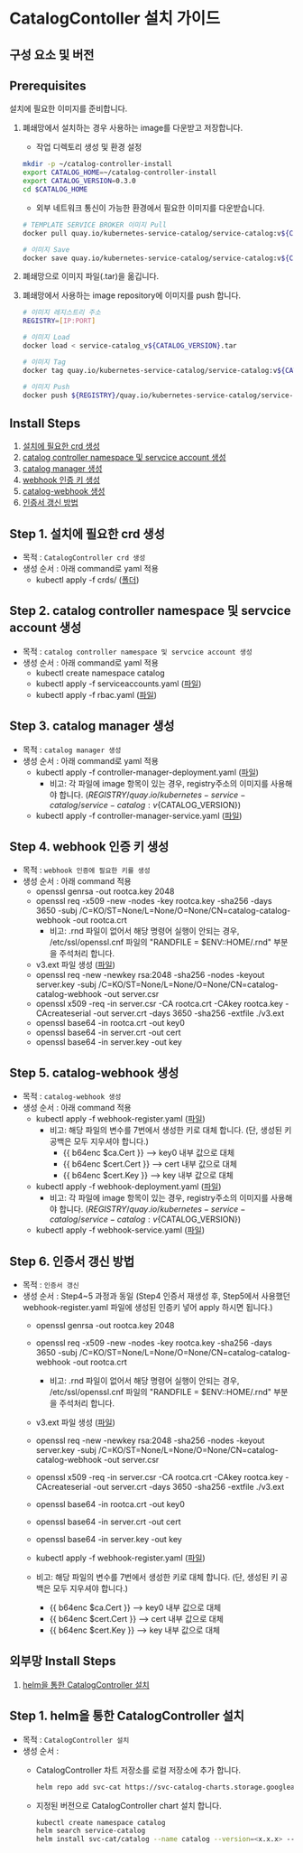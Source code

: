 
# CatalogContoller 설치 가이드

## 구성 요소 및 버전

## Prerequisites
설치에 필요한 이미지를 준비합니다.

1. 폐쇄망에서 설치하는 경우 사용하는 image를 다운받고 저장합니다.

   - 작업 디렉토리 생성 및 환경 설정

   ```bash
   mkdir -p ~/catalog-controller-install
   export CATALOG_HOME=~/catalog-controller-install
   export CATALOG_VERSION=0.3.0
   cd $CATALOG_HOME
   ```

   - 외부 네트워크 통신이 가능한 환경에서 필요한 이미지를 다운받습니다.

   ```bash
   # TEMPLATE SERVICE BROKER 이미지 Pull
   docker pull quay.io/kubernetes-service-catalog/service-catalog:v${CATALOG_VERSION}

   # 이미지 Save
   docker save quay.io/kubernetes-service-catalog/service-catalog:v${CATALOG_VERSION} > service-catalog_v${CATALOG_VERSION}.tar
   ```

2. 폐쇄망으로 이미지 파일(.tar)을 옮깁니다.

3. 폐쇄망에서 사용하는 image repository에 이미지를 push 합니다.

   ```bash
   # 이미지 레지스트리 주소
   REGISTRY=[IP:PORT]

   # 이미지 Load
   docker load < service-catalog_v${CATALOG_VERSION}.tar

   # 이미지 Tag
   docker tag quay.io/kubernetes-service-catalog/service-catalog:v${CATALOG_VERSION} ${REGISTRY}/quay.io/kubernetes-service-catalog/service-catalog:v${CATALOG_VERSION}

   # 이미지 Push
   docker push ${REGISTRY}/quay.io/kubernetes-service-catalog/service-catalog:v${CATALOG_VERSION}
   ```

## Install Steps
1. [설치에 필요한 crd 생성](#Step-1-설치에-필요한-crd-생성)
2. [catalog controller namespace 및 servcice account 생성](#Step-2-catalog-controller-namespace-및-servcice-account-생성)
3. [catalog manager 생성](#Step-3-catalog-manager-생성)
4. [webhook 인증 키 생성](#Step-4-webhook-인증-키-생성)
5. [catalog-webhook 생성](#Step-5-catalog-webhook-생성)
6. [인증서 갱신 방법](#Step-6-인증서-갱신-방법)


## Step 1. 설치에 필요한 crd 생성
- 목적 : `CatalogController crd 생성`
- 생성 순서 : 아래 command로 yaml 적용
    - kubectl apply -f crds/ ([폴더](./yaml_install/crds)) 

## Step 2. catalog controller namespace 및 servcice account 생성
- 목적 : `catalog controller namespace 및 servcice account 생성`
- 생성 순서 : 아래 command로 yaml 적용
    - kubectl create namespace catalog
    - kubectl apply -f serviceaccounts.yaml ([파일](./yaml_install/serviceaccounts.yaml))
    - kubectl apply -f rbac.yaml ([파일](./yaml_install/rbac.yaml))

## Step 3. catalog manager 생성
- 목적 : `catalog manager 생성`
- 생성 순서 : 아래 command로 yaml 적용
    - kubectl apply -f controller-manager-deployment.yaml ([파일](./yaml_install/controller-manager-deployment.yaml))
        - 비고: 각 파일에 image 항목이 있는 경우, registry주소의 이미지를 사용해야 합니다. (${REGISTRY}/quay.io/kubernetes-service-catalog/service-catalog:v${CATALOG_VERSION})
    - kubectl apply -f controller-manager-service.yaml ([파일](./yaml_install/controller-manager-service.yaml))

## Step 4. webhook 인증 키 생성
- 목적 : `webhook 인증에 필요한 키를 생성`
- 생성 순서 : 아래 command 적용
    - openssl genrsa -out rootca.key 2048
    - openssl req -x509 -new -nodes -key rootca.key -sha256 -days 3650 -subj /C=KO/ST=None/L=None/O=None/CN=catalog-catalog-webhook -out rootca.crt
        - 비고: .rnd 파일이 없어서 해당 명령어 실행이 안되는 경우, /etc/ssl/openssl.cnf 파일의  "RANDFILE = $ENV::HOME/.rnd" 부분을 주석처리 합니다.
    - v3.ext 파일 생성 ([파일](./ca/v3.ext))
    - openssl req -new -newkey rsa:2048 -sha256 -nodes -keyout server.key -subj /C=KO/ST=None/L=None/O=None/CN=catalog-catalog-webhook -out server.csr
    - openssl x509 -req -in server.csr -CA rootca.crt -CAkey rootca.key -CAcreateserial -out server.crt -days 3650 -sha256 -extfile ./v3.ext
    - openssl base64 -in rootca.crt -out key0
    - openssl base64 -in server.crt -out cert
    - openssl base64 -in server.key -out key

## Step 5. catalog-webhook 생성
- 목적 : `catalog-webhook 생성`
- 생성 순서 : 아래 command 적용
    - kubectl apply -f webhook-register.yaml ([파일](./yaml_install/webhook-register.yaml))
        - 비고: 해당 파일의 변수를 7번에서 생성한 키로 대체 합니다. (단, 생성된 키 공백은 모두 지우셔야 합니다.)
            - {{ b64enc $ca.Cert }} --> key0 내부 값으로 대체
            - {{ b64enc $cert.Cert }} --> cert 내부 값으로 대체
            - {{ b64enc $cert.Key }} --> key 내부 값으로 대체
    - kubectl apply -f webhook-deployment.yaml ([파일](./yaml_install/webhook-deployment.yaml))
        - 비고: 각 파일에 image 항목이 있는 경우, registry주소의 이미지를 사용해야 합니다. (${REGISTRY}/quay.io/kubernetes-service-catalog/service-catalog:v${CATALOG_VERSION})
    - kubectl apply -f webhook-service.yaml ([파일](./yaml_install/webhook-service.yaml))

## Step 6. 인증서 갱신 방법
- 목적 : `인증서 갱신`
- 생성 순서 : Step4~5 과정과 동일 
            (Step4 인증서 재생성 후, Step5에서 사용했던 webhook-register.yaml 파일에 생성된 인증키 넣어 apply 하시면 됩니다.)
    - openssl genrsa -out rootca.key 2048
    - openssl req -x509 -new -nodes -key rootca.key -sha256 -days 3650 -subj /C=KO/ST=None/L=None/O=None/CN=catalog-catalog-webhook -out rootca.crt
        - 비고: .rnd 파일이 없어서 해당 명령어 실행이 안되는 경우, /etc/ssl/openssl.cnf 파일의  "RANDFILE = $ENV::HOME/.rnd" 부분을 주석처리 합니다.
    - v3.ext 파일 생성 ([파일](./ca/v3.ext))
    - openssl req -new -newkey rsa:2048 -sha256 -nodes -keyout server.key -subj /C=KO/ST=None/L=None/O=None/CN=catalog-catalog-webhook -out server.csr
    - openssl x509 -req -in server.csr -CA rootca.crt -CAkey rootca.key -CAcreateserial -out server.crt -days 3650 -sha256 -extfile ./v3.ext
    - openssl base64 -in rootca.crt -out key0
    - openssl base64 -in server.crt -out cert
    - openssl base64 -in server.key -out key

    - kubectl apply -f webhook-register.yaml ([파일](./yaml_install/webhook-register.yaml))
    - 비고: 해당 파일의 변수를 7번에서 생성한 키로 대체 합니다. (단, 생성된 키 공백은 모두 지우셔야 합니다.)
        - {{ b64enc $ca.Cert }} --> key0 내부 값으로 대체
        - {{ b64enc $cert.Cert }} --> cert 내부 값으로 대체
        - {{ b64enc $cert.Key }} --> key 내부 값으로 대체

## 외부망 Install Steps
1. [helm을 통한 CatalogController 설치](#Step-1-helm을-통한-CatalogController-설치)

## Step 1. helm을 통한 CatalogController 설치
- 목적 : `CatalogController 설치`
- 생성 순서 : 
    - CatalogController 차트 저장소를 로컬 저장소에 추가 합니다.
      ```bash
      helm repo add svc-cat https://svc-catalog-charts.storage.googleapis.com
      ```

    - 지정된 버전으로 CatalogController chart 설치 합니다.
      ```bash
      kubectl create namespace catalog
      helm search service-catalog
      helm install svc-cat/catalog --name catalog --version=<x.x.x> --namespace catalog

